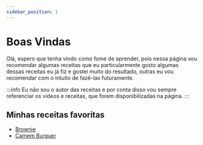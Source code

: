 ```yaml
---
sidebar_position: 1
---
```


# Boas Vindas
Olá, espero que tenha vindo como fome de aprender, pois nessa página vou recomendar algumas receitas que eu particularmente gosto
algumas dessas receitas eu já fiz e gostei muito do resultado, outras eu vou recomendar com o intuito de fazê-las futuramente.

:::info
Eu não sou o autor das receitas e por conta disso vou sempre referenciar os videos e receitas, que forem disponibilizadas na página.
:::

## Minhas receitas favoritas
- [Brownie](./sobremesa/brownie.md)
- [Camem Burguer](./refeicao/hamburguer)